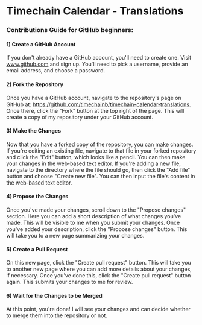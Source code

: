 # Timechain Calendar - Translations

### Contributions Guide for GitHub beginners:

#### 1) Create a GitHub Account
If you don't already have a GitHub account, you'll need to create one. Visit www.github.com and sign up. You'll need to pick a username, provide an email address, and choose a password.

#### 2) Fork the Repository
Once you have a GitHub account, navigate to the repository's page on GitHub at: https://github.com/timechainb/timechain-calendar-translations. Once there, click the "Fork" button at the top right of the page. This will create a copy of my repository under your GitHub account.

#### 3) Make the Changes
Now that you have a forked copy of the repository, you can make changes. If you're editing an existing file, navigate to that file in your forked repository and click the "Edit" button, which looks like a pencil. You can then make your changes in the web-based text editor. If you're adding a new file, navigate to the directory where the file should go, then click the "Add file" button and choose "Create new file". You can then input the file's content in the web-based text editor.

#### 4) Propose the Changes
Once you've made your changes, scroll down to the "Propose changes" section. Here you can add a short description of what changes you've made. This will be visible to me when you submit your changes. Once you've added your description, click the "Propose changes" button. This will take you to a new page summarizing your changes.

#### 5) Create a Pull Request
On this new page, click the "Create pull request" button. This will take you to another new page where you can add more details about your changes, if necessary. Once you've done this, click the "Create pull request" button again. This submits your changes to me for review.

#### 6) Wait for the Changes to be Merged
At this point, you're done! I will see your changes and can decide whether to merge them into the repository or not.